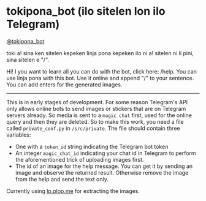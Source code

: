 # tokipona_bot (ilo sitelen lon ilo Telegram)

[@tokipona_bot](https://t.me/tokipona_bot)

toki a! sina ken sitelen kepeken linja pona kepeken ilo ni a! sitelen ni li pini, sina sitelen e "/".

Hi! I you want to learn all you can do with the bot, click here: /help. You can use linja pona with this bot. Use it online and append "/" to your sentence. You can add enters for the generated images.

---

This is in early stages of development. For some reason Telegram's API only allows online bots to send images or stickers that are on Telegram servers already. So media is sent to a `magic chat` first, used for the online query and then they are deleted. So to make this work, you need a file called `private_conf.py` in `/src/private`. The file should contain three variables:
 + One with a `token_id` string indicating the Telegram bot token
 + An integer `magic_chat_id` indicating your chat id in Telegram to perform the aforementioned trick of uploading images first.
 + The id of an image for the help message. You can get it by sending an image and observe the returned result. Otherwise remove the image from the help and send the text only.

Currently using [lp.plop.me](lp.plop.me) for extracting the images. 
